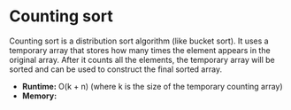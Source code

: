 # Counting sort

Counting sort is a distribution sort algorithm (like bucket sort). It uses a temporary array that stores how many times the element appears in the original array. After it counts all the elements, the temporary array will be sorted and can be used to construct the final sorted array.

- **Runtime:** O(k + n) (where k is the size of the temporary counting array)
- **Memory:**

